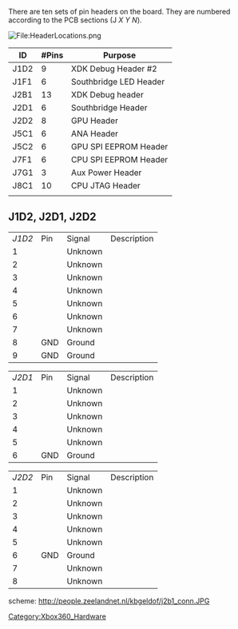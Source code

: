 There are ten sets of pin headers on the board. They are numbered
according to the PCB sections (J *X* *Y* *N*).

![<File:HeaderLocations.png>](HeaderLocations.png
"File:HeaderLocations.png")

| ID   | \#Pins | Purpose                |
| ---- | ------ | ---------------------- |
| J1D2 | 9      | XDK Debug Header \#2   |
| J1F1 | 6      | Southbridge LED Header |
| J2B1 | 13     | XDK Debug header       |
| J2D1 | 6      | Southbridge Header     |
| J2D2 | 8      | GPU Header             |
| J5C1 | 6      | ANA Header             |
| J5C2 | 6      | GPU SPI EEPROM Header  |
| J7F1 | 6      | CPU SPI EEPROM Header  |
| J7G1 | 3      | Aux Power Header       |
| J8C1 | 10     | CPU JTAG Header        |
|  |

## <span class="mw-headline"> J1D2, J2D1, J2D2 </span>

|        |     |         |             |
| ------ | --- | ------- | ----------- |
| *J1D2* | Pin | Signal  | Description |
| 1      |     | Unknown |
| 2      |     | Unknown |
| 3      |     | Unknown |
| 4      |     | Unknown |
| 5      |     | Unknown |
| 6      |     | Unknown |
| 7      |     | Unknown |
| 8      | GND | Ground  |
| 9      | GND | Ground  |

|        |     |         |             |
| ------ | --- | ------- | ----------- |
| *J2D1* | Pin | Signal  | Description |
| 1      |     | Unknown |
| 2      |     | Unknown |
| 3      |     | Unknown |
| 4      |     | Unknown |
| 5      |     | Unknown |
| 6      | GND | Ground  |

|        |     |         |             |
| ------ | --- | ------- | ----------- |
| *J2D2* | Pin | Signal  | Description |
| 1      |     | Unknown |
| 2      |     | Unknown |
| 3      |     | Unknown |
| 4      |     | Unknown |
| 5      |     | Unknown |
| 6      | GND | Ground  |
| 7      |     | Unknown |
| 8      |     | Unknown |


scheme: <http://people.zeelandnet.nl/kbgeldof/j2b1_conn.JPG>

[Category:Xbox360_Hardware](Category:Xbox360_Hardware "wikilink")